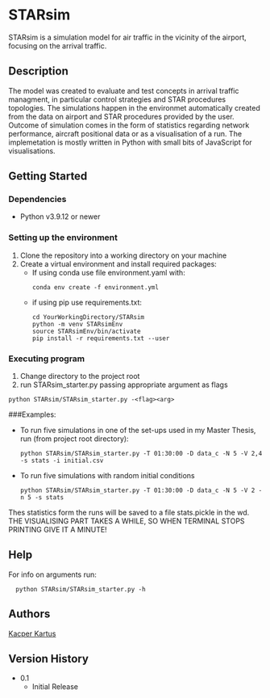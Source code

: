 # STARsim

STARsim is a simulation model for air traffic in the vicinity of the airport, focusing on the arrival traffic.

## Description

The model was created to evaluate and test concepts in arrival traffic managment, in particular control strategies 
and STAR procedures topologies. The simulations happen in the environmet automatically created from the data on 
airport and STAR procedures provided by the user. Outcome of simulation comes in the form of statistics regarding 
network performance, aircraft positional data or as a visualisation of a run. The implemetation is mostly written in 
Python with small bits of JavaScript for visualisations.

## Getting Started

### Dependencies

* Python v3.9.12 or newer

### Setting up the environment
1. Clone the repository into a working directory on your machine
2. Create a virtual environment and install required packages:
    * If using conda use file environment.yaml  with:
      ```
      conda env create -f environment.yml
      ```
    * if using pip use requirements.txt:
       ```
      cd YourWorkingDirectory/STARsim
      python -m venv STARsimEnv 
      source STARsimEnv/bin/activate
      pip install -r requirements.txt --user
      ```

      

### Executing program
  1. Change directory to the project root
  2. run STARsim_starter.py passing appropriate argument as flags
  ```
  python STARsim/STARsim_starter.py -<flag><arg>
  ```
###Examples:
* To run five simulations in one of the set-ups used in my Master Thesis, run (from project root directory):
    ```
    python STARsim/STARsim_starter.py -T 01:30:00 -D data_c -N 5 -V 2,4 -s stats -i initial.csv
  ```
 * To  run five simulations with random initial conditions
    ```
    python STARsim/STARsim_starter.py -T 01:30:00 -D data_c -N 5 -V 2 -n 5 -s stats
     ```
Thes statistics form the runs will be saved to a file stats.pickle in the wd.
THE VISUALISING PART TAKES A WHILE, SO WHEN TERMINAL STOPS PRINTING GIVE IT A MINUTE! 
## Help

For info on arguments run:
```
  python STARsim/STARsim_starter.py -h
```



## Authors


[Kacper Kartus](manofrushmore@proton.me)

## Version History

* 0.1
    * Initial Release